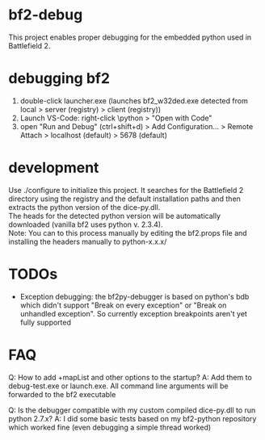# bf2-debug
This project enables proper debugging for the embedded python used in Battlefield 2.

# debugging bf2
1. double-click launcher.exe (launches bf2_w32ded.exe detected from local > server (registry) > client (registry))
2. Launch VS-Code: right-click <bf2-path>\python > "Open with Code"
3. open "Run and Debug" (ctrl+shift+d) > Add Configuration... > Remote Attach > localhost (default) > 5678 (default)

# development
Use ./configure to initialize this project. It searches for the Battlefield 2 directory using the registry and the default installation paths and then extracts the python version of the dice-py.dll.\
The heads for the detected python version will be automatically downloaded (vanilla bf2 uses python v. 2.3.4).\
Note: You can to this process manually by editing the bf2.props file and installing the headers manually to python-x.x.x/

# TODOs
- Exception debugging: the bf2py-debugger is based on python's bdb which didn't support "Break on every exception" or "Break on unhandled exception". So currently exception breakpoints aren't yet fully supported

# FAQ
Q: How to add +mapList and other options to the startup?
A: Add them to debug-test.exe or launch.exe. All command line arguments will be forwarded to the bf2 executable

Q: Is the debugger compatible with my custom compiled dice-py.dll to run python 2.7.x?
A: I did some basic tests based on my bf2-python repository which worked fine (even debugging a simple thread worked)
